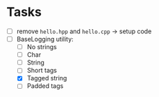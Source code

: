 # Tasks

- [ ] remove `hello.hpp` and `hello.cpp` -> setup code
- [ ] BaseLogging utility:
  - [ ] No strings
  - [ ] Char
  - [ ] String
  - [ ] Short tags
  - [x] Tagged string
  - [ ] Padded tags
